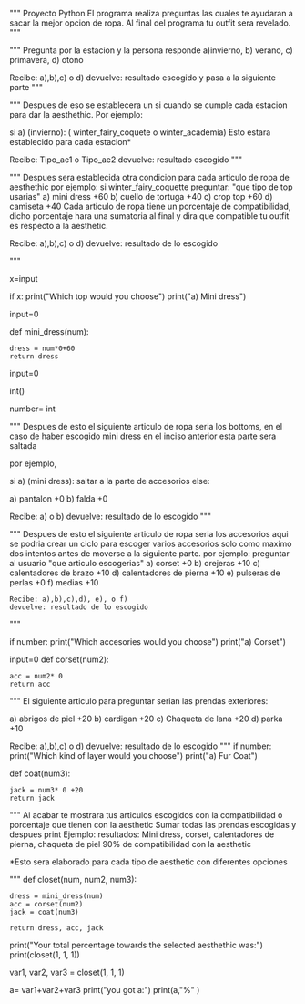"""
Proyecto Python
El programa realiza preguntas las cuales te ayudaran a sacar la mejor opcion de ropa.
Al final del programa tu outfit sera revelado.
"""

    
"""
Pregunta por la estacion y la persona responde a)invierno, b) verano, c) primavera, d) otono

Recibe: a),b),c) o d)
devuelve: resultado escogido y pasa a la siguiente parte
"""



"""
Despues de eso se establecera un si cuando se cumple cada estacion para dar la aesthethic.
Por ejemplo:

si a) (invierno):
    ( winter_fairy_coquete o winter_academia)
Esto estara establecido para cada estacion*


Recibe: Tipo_ae1 o Tipo_ae2
devuelve: resultado escogido
"""



"""
Despues sera establecida otra condicion para cada articulo de ropa de aesthethic
por ejemplo:
    si winter_fairy_coquette preguntar:
    "que tipo de top usarias"
        a) mini dress +60
        b) cuello de tortuga +40
        c) crop top +60
        d) camiseta +40 
Cada articulo de ropa tiene un porcentaje de compatibilidad, dicho porcentaje hara una sumatoria al final
y dira que compatible tu outfit es respecto a la aesthetic.

Recibe: a),b),c) o d)
devuelve: resultado de lo escogido

"""

x=input


if x:
    print("Which top would you choose")
    print("a) Mini dress")
    

input=0

def mini_dress(num):

    dress = num*0+60
    return dress


input=0

int()

number= int

"""
Despues de esto el siguiente articulo de ropa seria los bottoms, en el caso de haber escogido mini dress en el inciso anterior esta parte sera saltada

por ejemplo,

si a) (mini dress):
    saltar a la parte de accesorios
else:

a) pantalon +0
b) falda +0

Recibe: a) o b)
devuelve: resultado de lo escogido
"""


"""
Despues de esto el siguiente articulo de ropa seria los accesorios
aqui se podria crear un ciclo para escoger varios accesorios solo como maximo dos intentos antes de moverse
a la siguiente parte.
por ejemplo:
    preguntar al usuario "que articulo escogerias"
    a) corset +0
    b) orejeras +10
    c) calentadores de brazo +10
    d) calentadores de pierna +10
    e) pulseras de perlas +0
    f) medias +10
    
    
    Recibe: a),b),c),d), e), o f)
    devuelve: resultado de lo escogido
"""

if number:
    print("Which accesories would you choose")
    print("a) Corset")
   

input=0
def corset(num2):

    acc = num2* 0
    return acc

"""
El siguiente articulo para preguntar serian las prendas exteriores:

a) abrigos de piel +20
b) cardigan +20
c) Chaqueta de lana +20
d) parka +10

Recibe: a),b),c) o d)
devuelve: resultado de lo escogido
"""
if number:
    print("Which kind of layer would you choose")
    print("a) Fur Coat")
   

def coat(num3):

    jack = num3* 0 +20
    return jack

"""
Al acabar te mostrara tus articulos escogidos con la compatibilidad o porcentaje que tienen con la aesthetic
Sumar todas las prendas escogidas y despues print 
Ejemplo:
    resultados:
        Mini dress, corset, calentadores de pierna, chaqueta de piel 90% de compatibilidad con la aesthetic

*Esto sera elaborado para cada tipo de aesthetic con diferentes opciones

"""
def closet(num, num2, num3):

    dress = mini_dress(num)
    acc = corset(num2)
    jack = coat(num3)

    return dress, acc, jack

print("Your total percentage towards the selected aesthethic was:")
print(closet(1, 1, 1))


var1, var2, var3 = closet(1, 1, 1)

a= var1+var2+var3
print("you got a:")
print(a,"%" )

